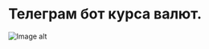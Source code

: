 # Телеграм бот курса валют. 
![Image alt](https://github.com/{alexdzehil}/{bot}/raw/{main}/{https://github.com/alexdzehil/bot/blob/main/image/photo.jpg}/photo.jpg)
